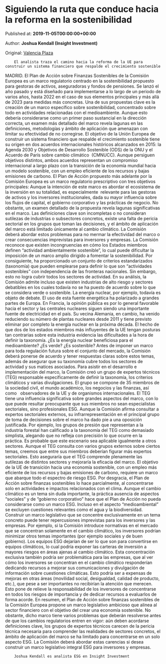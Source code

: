 
# Siguiendo la ruta que conduce hacia la reforma en la sostenibilidad

Published at: **2019-11-05T00:00:00+00:00**

Author: **Joshua Kendall (Insight Investment)**

Original: [Valencia Plaza](https://valenciaplaza.com/siguiendo-la-ruta-que-conduce-hacia-la-reforma-en-la-sostenibilidad)


        El analista traza el camino hacia la reforma de la UE para construir un sistema financiero que respalde el crecimiento sostenible
      
MADRID. El Plan de Acción sobre Finanzas Sostenibles de la Comisión Europea es un marco regulatorio centrado en la sostenibilidad propuesto para gestoras de activos, aseguradoras y fondos de pensiones. Se lanzó el año pasado y está diseñado para implementarse a lo largo de un periodo de varios años, hasta 2022 en el caso de sus elementos principales y más allá de 2023 para medidas más concretas. Una de sus propuestas clave es la creación de un marco específico sobre sostenibilidad, concentrado sobre todo en actividades relacionadas con el medioambiente.
Aunque esto debería considerarse como un primer paso sustancial en la dirección correcta, un examen más detallado del marco revela lagunas en las definiciones, metodologías y ámbito de aplicación que amenazan con limitar su efectividad de no corregirse. El objetivo de la Unión Europea de construir un sistema financiero que respalde el crecimiento sostenible tiene su origen en dos acuerdos internacionales históricos alcanzados en 2015: la Agenda 2030 y Objetivos de Desarrollo Sostenible (ODS) de la ONU y el Acuerdo de París sobre cambio climático  (CMNUCC). Aunque persiguen objetivos distintos, ambos acuerdos representan un compromiso internacional a largo plazo con la transición de la economía mundial hacia un modelo sostenible, con un empleo eficiente de los recursos y bajas emisiones de carbono.
El Plan de Acción propuesto más adelante por la Comisión Europea es un marco regulatorio prescriptivo con tres objetivos principales:
Aunque la intención de este marco es abordar el ecosistema de la inversión en su totalidad, es especialmente  relevante para las gestoras de activos y los inversores institucionales, dada su mayor influencia sobre los flujos de capital, el gobierno corporativo y las prácticas de negocio. No obstante, un examen detallado de la propuesta revela lagunas significativas en el marco. Las definiciones clave son incompletas o no consideran sutilezas de industrias o subsectores concretos, existe una falta de pericia sectorial en los grupos que toman las decisiones, y el ámbito de aplicación del marco está limitado únicamente al cambio climático.
La Comisión deberá abordar estos problemas para no mermar la efectividad del marco o crear consecuencias imprevistas para inversores y empresas. La Comisión reconoce que existen incongruencias en cómo los Estados miembros definen “actividad ambientalmente sostenible”, lo cual puede dificultar la imposición de un marco amplio dirigido a fomentar la sostenibilidad. Por consiguiente, ha proporcionado un conjunto de criterios estandarizados (taxonomía) que pueden emplearse para definir lo que son “actividades sostenibles” con independencia de las fronteras nacionales. Sin embargo, esto no logra cubrir todos los sectores de actividad.
En su análisis, la Comisión admite incluso que existen industrias de alto riesgo y sectores debatibles en los cuales todavía no se ha puesto de acuerdo sobre lo que se considera verde o sostenible. La energía nuclear, por ejemplo, todavía es objeto de debate. El uso de esta fuente energética ha polarizado a grandes partes de Europa.
En Francia, la opinión pública es por lo general favorable hacia el sector y las centrales nucleares siguen siendo una importante fuente de electricidad en el país. Su vecina Alemania, en cambio, ha venido reduciendo su número de plantas nucleares desde 2011 y tiene previsto eliminar por completo la energía nuclear en la próxima década. El hecho de que dos de los estados miembros más influyentes de la UE tengan posturas tan contrarias sobre esta industria evidencia las dificultades a la hora de definir la taxonomía. ¿Es la energía nuclear beneficiosa para el medioambiente? ¿Es verde? ¿Es sostenible? Antes de imponer un marco para toda regulación futura sobre el conjunto del mercado, la Comisión deberá ponerse de acuerdo y tener respuestas claras sobre estos temas, además de asegurar que su taxonomía cubre todos los sectores de actividad y sus matices asociados.
Para asistir en el desarrollo e implementación del marco, la Comisión creó un grupo de expertos técnicos (TEG) responsable específicamente de definir la taxonomía, los criterios climáticos y varias divulgaciones. El grupo se compone de 35 miembros de la sociedad civil, el mundo académico, los negocios y las finanzas, así como   observadores de la UE y de organismos internacionales.
El TEG tiene una influencia significativa sobre grandes aspectos del marco, con lo que puede resultar preocupante que sus miembros no sean especialistas sectoriales, sino profesionales ESG. Aunque la Comisión afirma consultar a expertos sectoriales externos, su infrarrepresentación en el principal grupo de toma de decisiones sobre el marco ha dado pie a una oposición justificada. Por ejemplo, los grupos de presión que representan a la industria forestal han calificado a la taxonomía del TEG como demasiado simplista, alegando que no refleja con precisión lo que ocurre en la práctica.
Es probable que este escenario sea aplicable igualmente a otros sectores. Aunque el TEG consulta con varios grupos externos sobre ciertos temas, creemos que entre sus miembros deberían figurar más expertos sectoriales. Esto aseguraría que el TEG comprende plenamente las sutilezas de distintos sectores y mejoraría la eficacia del marco.
El objetivo de la UE de transición hacia una economía sostenible, con un empleo más eficiente de los recursos y bajas emisiones de carbono, requiere un marco que abarque todo el espectro de riesgo ESG. Por desgracia, el Plan de Acción sobre finanzas sostenibles lo hace parcialmente, al concentrarse solo en actividades e impactos relacionados con el clima. Aunque el cambio climático es un tema sin duda importante, la práctica ausencia de aspectos “sociales” y de “gobierno corporativo” hace que el Plan de Acción no pueda considerarse como un marco ESG. Incluso en el aspecto “medioambiental” se excluyen cuestiones relevantes como el agua y la biodiversidad.
Construir un marco legislativo que se concentre exclusivamente en un tema concreto puede tener repercusiones imprevistas para los inversores y las empresas. Por ejemplo, si la Comisión introduce normativas en el mercado que se concentran solamente en el cambio climático, los inversores podrían minimizar otros temas importantes (por ejemplo sociales y de buen gobierno).
Los equipos ESG dejarían de ser lo que son para convertirse en equipos climáticos, lo cual podría exponer las carteras de inversión a mayores riesgos en áreas ajenas al cambio climático. Esta concentración exclusiva también podría ser problemática para las empresas, que al ver cómo los inversores se concentran en el cambio climático responderían dedicando recursos a mejorar sus comunicaciones y divulgación de información sobre cuestiones climáticas. Esto podría ser a expensas de mejoras en otras áreas (movilidad social, desigualdad, calidad de producto, etc.), que pese a ser importantes no recibirían la atención que merecen. Esto pone de relieve la responsabilidad de los inversores de concentrarse en todos los riesgos de importancia y de dedicar recursos a evaluarlos de forma acorde.
En resumen, el Plan de Acción sobre finanzas sostenibles de la Comisión Europea propone un marco legislativo ambicioso que alinea al sector financiero con el objetivo del crear una economía sostenible. No obstante, dicho marco tiene varios problemas que deberán resolverse antes de que los cambios regulatorios entren en vigor: aún deben acordarse definiciones clave, los grupos de expertos técnicos carecen de la pericia técnica necesaria para comprender las realidades de sectores concretos, el ámbito de aplicación del marco se ha limitado para concentrarse en un solo aspecto ESG. La Comisión deberá abordar estas carencias si desea construir un marco legislativo integral ESG para inversores y empresas.

        Joshua Kendall es analista ESG en Insight Investment
      
